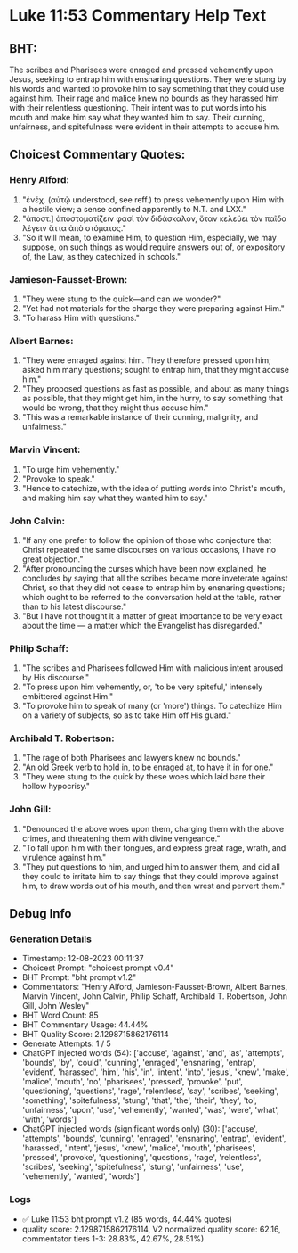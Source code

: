 # Luke 11:53 Commentary Help Text

## BHT:
The scribes and Pharisees were enraged and pressed vehemently upon Jesus, seeking to entrap him with ensnaring questions. They were stung by his words and wanted to provoke him to say something that they could use against him. Their rage and malice knew no bounds as they harassed him with their relentless questioning. Their intent was to put words into his mouth and make him say what they wanted him to say. Their cunning, unfairness, and spitefulness were evident in their attempts to accuse him.

## Choicest Commentary Quotes:
### Henry Alford:
1. "ἐνέχ. (αὐτῷ understood, see reff.) to press vehemently upon Him with a hostile view; a sense confined apparently to N.T. and LXX."
2. "ἀποστ.] ἀποστοματίζειν φασὶ τὸν διδάσκαλον, ὅταν κελεύει τὸν παῖδα λέγειν ἄττα ἀπὸ στόματος."
3. "So it will mean, to examine Him, to question Him, especially, we may suppose, on such things as would require answers out of, or expository of, the Law, as they catechized in schools."

### Jamieson-Fausset-Brown:
1. "They were stung to the quick—and can we wonder?"
2. "Yet had not materials for the charge they were preparing against Him."
3. "To harass Him with questions."

### Albert Barnes:
1. "They were enraged against him. They therefore pressed upon him; asked him many questions; sought to entrap him, that they might accuse him."
2. "They proposed questions as fast as possible, and about as many things as possible, that they might get him, in the hurry, to say something that would be wrong, that they might thus accuse him."
3. "This was a remarkable instance of their cunning, malignity, and unfairness."

### Marvin Vincent:
1. "To urge him vehemently." 
2. "Provoke to speak." 
3. "Hence to catechize, with the idea of putting words into Christ's mouth, and making him say what they wanted him to say."

### John Calvin:
1. "If any one prefer to follow the opinion of those who conjecture that Christ repeated the same discourses on various occasions, I have no great objection."
2. "After pronouncing the curses which have been now explained, he concludes by saying that all the scribes became more inveterate against Christ, so that they did not cease to entrap him by ensnaring questions; which ought to be referred to the conversation held at the table, rather than to his latest discourse."
3. "But I have not thought it a matter of great importance to be very exact about the time — a matter which the Evangelist has disregarded."

### Philip Schaff:
1. "The scribes and Pharisees followed Him with malicious intent aroused by His discourse."
2. "To press upon him vehemently, or, 'to be very spiteful,' intensely embittered against Him."
3. "To provoke him to speak of many (or 'more') things. To catechize Him on a variety of subjects, so as to take Him off His guard."

### Archibald T. Robertson:
1. "The rage of both Pharisees and lawyers knew no bounds." 
2. "An old Greek verb to hold in, to be enraged at, to have it in for one." 
3. "They were stung to the quick by these woes which laid bare their hollow hypocrisy."

### John Gill:
1. "Denounced the above woes upon them, charging them with the above crimes, and threatening them with divine vengeance."
2. "To fall upon him with their tongues, and express great rage, wrath, and virulence against him."
3. "They put questions to him, and urged him to answer them, and did all they could to irritate him to say things that they could improve against him, to draw words out of his mouth, and then wrest and pervert them."


## Debug Info
### Generation Details
- Timestamp: 12-08-2023 00:11:37
- Choicest Prompt: "choicest prompt v0.4"
- BHT Prompt: "bht prompt v1.2"
- Commentators: "Henry Alford, Jamieson-Fausset-Brown, Albert Barnes, Marvin Vincent, John Calvin, Philip Schaff, Archibald T. Robertson, John Gill, John Wesley"
- BHT Word Count: 85
- BHT Commentary Usage: 44.44%
- BHT Quality Score: 2.1298715862176114
- Generate Attempts: 1 / 5
- ChatGPT injected words (54):
	['accuse', 'against', 'and', 'as', 'attempts', 'bounds', 'by', 'could', 'cunning', 'enraged', 'ensnaring', 'entrap', 'evident', 'harassed', 'him', 'his', 'in', 'intent', 'into', 'jesus', 'knew', 'make', 'malice', 'mouth', 'no', 'pharisees', 'pressed', 'provoke', 'put', 'questioning', 'questions', 'rage', 'relentless', 'say', 'scribes', 'seeking', 'something', 'spitefulness', 'stung', 'that', 'the', 'their', 'they', 'to', 'unfairness', 'upon', 'use', 'vehemently', 'wanted', 'was', 'were', 'what', 'with', 'words']
- ChatGPT injected words (significant words only) (30):
	['accuse', 'attempts', 'bounds', 'cunning', 'enraged', 'ensnaring', 'entrap', 'evident', 'harassed', 'intent', 'jesus', 'knew', 'malice', 'mouth', 'pharisees', 'pressed', 'provoke', 'questioning', 'questions', 'rage', 'relentless', 'scribes', 'seeking', 'spitefulness', 'stung', 'unfairness', 'use', 'vehemently', 'wanted', 'words']

### Logs
- ✅ Luke 11:53 bht prompt v1.2 (85 words, 44.44% quotes)
- quality score: 2.1298715862176114, V2 normalized quality score: 62.16, commentator tiers 1-3: 28.83%, 42.67%, 28.51%)